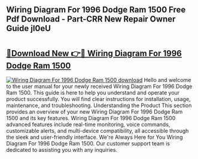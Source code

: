 ## Wiring Diagram For 1996 Dodge Ram 1500 Free Pdf Download - Part-CRR New Repair Owner Guide jI0eU

# <h2><a href="http://dfui7k.blite.top/?on=Wiring+Diagram+For+1996+Dodge+Ram+1500">🔗Download New 👉🔴 Wiring Diagram For 1996 Dodge Ram 1500</a></h2>

[![Wiring Diagram For 1996 Dodge Ram 1500 download](https://i.imgur.com/lujVjoI.png)](http://dfui7k.blite.top/?on=Wiring+Diagram+For+1996+Dodge+Ram+1500)
Hello and welcome to the user manual for your newly received Wiring Diagram For 1996 Dodge Ram 1500. This guide is here to help you understand and operate your product successfully. You will find clear instructions for installation, usage, maintenance, and troubleshooting. Understanding the Product This section provides an overview of your new Wiring Diagram For 1996 Dodge Ram 1500 and its key features. Wiring Diagram For 1996 Dodge Ram 1500 advanced features include real-time monitoring, voice commands, customizable alerts, and multi-device compatibility, all accessible through the sleek and user-friendly interface. We're Always Here for You Wiring Diagram For 1996 Dodge Ram 1500. Our customer support team is dedicated to assisting you with any inquiries.
